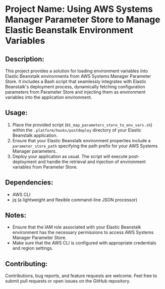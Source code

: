 # Project Name: Using AWS Systems Manager Parameter Store to Manage Elastic Beanstalk Environment Variables

## Description:
This project provides a solution for loading environment variables into Elastic Beanstalk environments from AWS Systems Manager Parameter Store. It includes a Bash script that seamlessly integrates with Elastic Beanstalk's deployment process, dynamically fetching configuration parameters from Parameter Store and injecting them as environment variables into the application environment.

## Usage:
1. Place the provided script (`01_map_parameters_store_to_env_vars.sh`) within the `.platform/hooks/postdeploy` directory of your Elastic Beanstalk application.
2. Ensure that your Elastic Beanstalk environment properties include a `parameter_store_path` specifying the path prefix for your AWS Systems Manager parameters.
3. Deploy your application as usual. The script will execute post-deployment and handle the retrieval and injection of environment variables from Parameter Store.

## Dependencies:
- AWS CLI
- jq (a lightweight and flexible command-line JSON processor)

## Notes:
- Ensure that the IAM role associated with your Elastic Beanstalk environment has the necessary permissions to access AWS Systems Manager Parameter Store.
- Make sure that the AWS CLI is configured with appropriate credentials and region settings.

## Contributing:
Contributions, bug reports, and feature requests are welcome. Feel free to submit pull requests or open issues on the GitHub repository.

